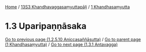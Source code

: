 
[Home](/) / [13S3 Khandhavaggasaṃyuttapāḷi](../../13S3.md) / [1 Khandhasaṃyutta](../1.md)

# 1.3 Uparipaṇṇāsaka


[Go to previous page (1.2.5.10 Aniccasaññāsutta)](1.2/1.2.5/1.2.5.10.md) / [Go to parent page (1 Khandhasaṃyutta)](../1.md) / [Go to next page (1.3.1 Antavagga)](1.3/1.3.1.md)


